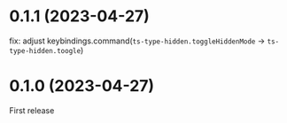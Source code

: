 # 0.1.1 (2023-04-27)

fix: adjust keybindings.command(`ts-type-hidden.toggleHiddenMode` -> `ts-type-hidden.toogle`)

# 0.1.0 (2023-04-27)

First release
